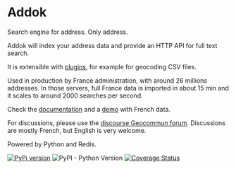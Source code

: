 # Addok

Search engine for address. Only address.

Addok will index your address data and provide an HTTP API for full text search.

It is extensible with [plugins](http://addok.readthedocs.io/en/latest/plugins/),
for example for geocoding CSV files.

Used in production by France administration, with around 26 millions addresses.
In those servers, full France data is imported in about 15 min and it scales
to around 2000 searches per second.

Check the [documentation](http://addok.readthedocs.org/en/latest/) and a
[demo](http://adresse.data.gouv.fr/map) with French data.

For discussions, please use the [discourse Geocommun forum](https://forum.geocommuns.fr/c/adresses/addok-le-geocodeur/17). Discussions are mostly French, but English is very welcome.

Powered by Python and Redis.

[![PyPi version](https://img.shields.io/pypi/v/addok.svg)](https://pypi.python.org/pypi/addok/)
![PyPI - Python Version](https://img.shields.io/pypi/pyversions/addok)
[![Coverage Status](https://coveralls.io/repos/addok/addok/badge.svg?branch=master&service=github)](https://coveralls.io/github/addok/addok?branch=master)
